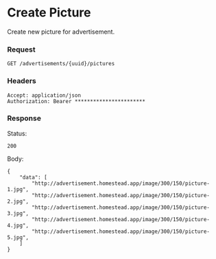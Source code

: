 # Create Picture
Create new picture for advertisement.

### Request
```
GET /advertisements/{uuid}/pictures
```

### Headers
```
Accept: application/json
Authorization: Bearer ***********************
```

### Response
Status:
```
200
```
Body:
```
{
    "data": [
        "http://advertisement.homestead.app/image/300/150/picture-1.jpg",
        "http://advertisement.homestead.app/image/300/150/picture-2.jpg",
        "http://advertisement.homestead.app/image/300/150/picture-3.jpg",
        "http://advertisement.homestead.app/image/300/150/picture-4.jpg",
        "http://advertisement.homestead.app/image/300/150/picture-5.jpg",
    ]
}
```